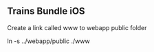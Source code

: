 ## Trains Bundle iOS

Create a link called www to webapp public folder

ln -s ../webapp/public ./www